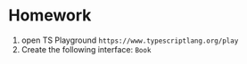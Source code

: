 # Homework
1. open TS Playground `https://www.typescriptlang.org/play`
2. Create the following interface:
`Book` 

